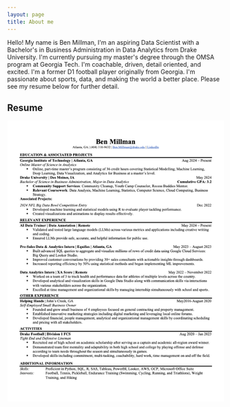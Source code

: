 ```yaml
---
layout: page
title: About me
---
```


Hello! My name is Ben Millman, I'm an aspiring Data Scientist with a Bachelor's in Business Administration in Data Analytics from Drake University. I'm currently pursuing my master's degree through the OMSA program at Georgia Tech. I'm coachable, driven, detail oriented, and excited. I'm a former D1 football player originally from Georgia. I'm passionate about sports, data, and making the world a better place. Please see my resume below for further detail. 
## Resume
![Resume](https://raw.githubusercontent.com/BenjaminMillman/BenjaminMillman.github.io/master/assets/img/Ben_Millman_Resume(Current).png)
